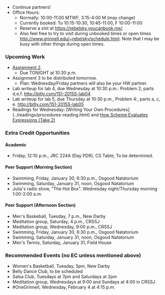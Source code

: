 * Continue partners!
* Office Hours:
    * Normally: 10:00-11:00 MTWF, 3:15-4:00 M (may change)
    * Currently booked: Tu 10:15-10:30, 10:45-11:00, F 10:00-11:00
    * Reserve a slot at <https://rebelsky.youcanbook.me/>.
    * Also feel free to try to visit during unbooked times or open times
      <http://www.grinnell.edu/~rebelsky/schedule.html>.  Note that I may
      be busy with other things during open times.

### Upcoming Work

* [Assignment 2](../assignments/assignment.02.html).
    * Due TONIGHT at 10:30 p.m.  
* Assignment 3 to be distributed tomorrow.
    * Plan: Wednesday/Friday partners will also be your HW partner.
* Lab writeup for lab 4, due Wednesday at 10:30 p.m.: Problem 2, parts d,e,f.
  <http://bitly.com/151-2015S-lab04>
* Lab writeup for lab 5, due Thursday at 10:30 p.m., Problem 4:, parts a, c, e.
  <http://bitly.com/151-2015S-lab05>
* Readings for Wednesday:
    [Writing Your Own Procedures] (../readings/procedures-reading.html) and
    [How Scheme Evaluates Expressions (Take 2)](../readings/scheme-eval-2.html)

### Extra Credit Opportunities

#### Academic 

* Friday, 12:10 p.m., JRC 224A (Day PDR), CS Table, To be determined. 

#### Peer Support (Morning Section)

* Swimming, Friday, January 30, 6:30 p.m., Osgood Natatorium
* Swimming, Saturday, January 31, noon, Osgood Natatorium
* Julia's radio show, "The Hot Box".  Wednesday night/Thursday morning 
  1:00-2:00 a.m. 

#### Peer Support (Afternoon Section)

* Men's Baskeball, Tuesday, 7 p.m., New Darby
* Meditation group, Saturday, 4 p.m., CRSSJ
* Meditation group, Wednesday, 9:00 p.m., CRSSJ
* Swimming, Friday, January 30, 6:30 p.m., Osgood Natatorium
* Swimming, Saturday, January 31, noon, Osgood Natatorium
* Men's Tennis, Saturday, January 31, Field House

### Recommended Events (no EC unless mentioned above)

* Women's Basketball, Tuesday, 5pm, New Darby
* Belly Dance Club, to be scheduled
* Salsa Club, Tuesdays at 7pm and Saturdays at 2pm
* Meditation group, Wednesdays at 9:00 and Sundays at 4:00 in CRSSJ
* #OneGrinnell, Wednesday, February 4 at 4:15 p.m.
